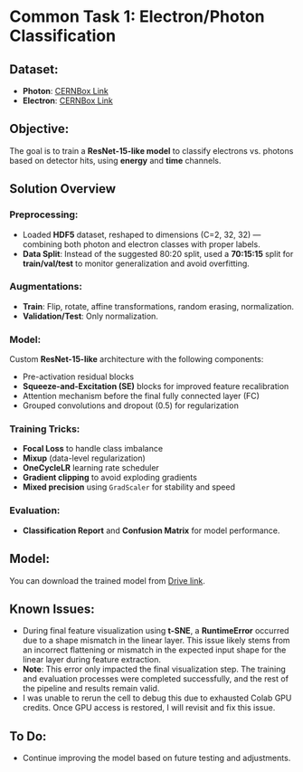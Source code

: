 # Common Task 1: Electron/Photon Classification

## Dataset:
- **Photon**: [CERNBox Link](https://cernbox.cern.ch/index.php/s/AtBT8y4MiQYFcgc)
- **Electron**: [CERNBox Link](https://cernbox.cern.ch/index.php/s/FbXw3V4XNyYB3oA )

## Objective:
The goal is to train a **ResNet-15-like model** to classify electrons vs. photons based on detector hits, using **energy** and **time** channels.

## Solution Overview

### Preprocessing:
- Loaded **HDF5** dataset, reshaped to dimensions (C=2, 32, 32) — combining both photon and electron classes with proper labels.
- **Data Split**: Instead of the suggested 80:20 split, used a **70:15:15** split for **train/val/test** to monitor generalization and avoid overfitting.

### Augmentations:
- **Train**: Flip, rotate, affine transformations, random erasing, normalization.
- **Validation/Test**: Only normalization.

### Model:
Custom **ResNet-15-like** architecture with the following components:
- Pre-activation residual blocks
- **Squeeze-and-Excitation (SE)** blocks for improved feature recalibration
- Attention mechanism before the final fully connected layer (FC)
- Grouped convolutions and dropout (0.5) for regularization

### Training Tricks:
- **Focal Loss** to handle class imbalance
- **Mixup** (data-level regularization)
- **OneCycleLR** learning rate scheduler
- **Gradient clipping** to avoid exploding gradients
- **Mixed precision** using `GradScaler` for stability and speed

### Evaluation:
- **Classification Report** and **Confusion Matrix** for model performance.

## Model:
You can download the trained model from [Drive link](https://drive.google.com/file/d/1i4Xgtwy3hxz2EL3OzMInG0RMBiwzXMht/view?usp=sharing).

## Known Issues:
- During final feature visualization using **t-SNE**, a **RuntimeError** occurred due to a shape mismatch in the linear layer. This issue likely stems from an incorrect flattening or mismatch in the expected input shape for the linear layer during feature extraction.
- **Note**: This error only impacted the final visualization step. The training and evaluation processes were completed successfully, and the rest of the pipeline and results remain valid.
- I was unable to rerun the cell to debug this due to exhausted Colab GPU credits. Once GPU access is restored, I will revisit and fix this issue.

## To Do:
- Continue improving the model based on future testing and adjustments.


